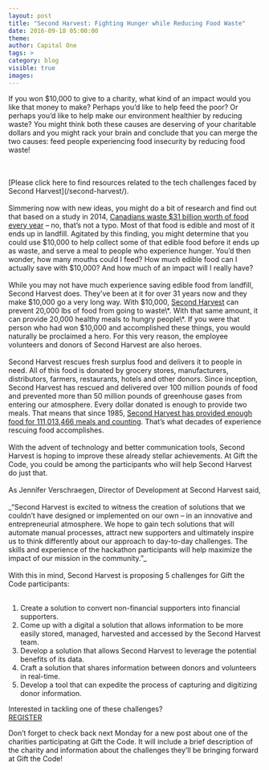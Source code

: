 ```yaml
---
layout: post
title: "Second Harvest: Fighting Hunger while Reducing Food Waste"
date: 2016-09-18 05:00:00
theme:
author: Capital One
tags: >
category: blog
visible: true
images:
---
```

If you won $10,000 to give to a charity, what kind of an impact would you like that money to make? Perhaps you’d like to help feed the poor? 
Or perhaps you’d like to help make our environment healthier by reducing waste? You might think both these causes are deserving of your charitable 
dollars and you might rack your brain and conclude that you can merge the two causes: feed people experiencing food insecurity by reducing food waste! 
<!--more-->
<br />
<br />
[Please click here to find resources related to the tech challenges faced by Second Harvest](/second-harvest/).
<br />
<br />
Simmering now with new ideas, you might do a bit of research and find out that based on a study in 2014, 
<a href="http://www.cbc.ca/news/business/food-waste-costs-canada-31b-a-year-report-says-1.2869708" target="_blank">Canadians waste $31 billion worth of food 
every year</a> – no, that’s not a typo. Most of that food is edible and most of it ends up in landfill. Agitated by this finding, you might determine 
that you could use $10,000 to help collect some of that edible food before it ends up as waste, and serve a meal to people who experience hunger. 
You’d then wonder, how many mouths could I feed? How much edible food can I actually save with $10,000? And how much of an impact will I really have? 
<br />
<br />
While you may not have much experience saving edible food from landfill, Second Harvest does.  They’ve been at it for over 31 years now and 
they make $10,000 go a very long way. With $10,000, <a href="http://www.secondharvest.ca/" target="_blank">Second Harvest</a> 
can prevent 20,000 lbs of food from going to waste\*. With that same amount, it can provide 20,000 healthy meals to hungry people\*. If you 
were that person who had won $10,000 and accomplished these things, you would naturally be proclaimed a hero. For this very reason, the employee 
volunteers and donors of Second Harvest are also heroes. 
<br />
<br />
Second Harvest rescues fresh surplus food and delivers it to people in need. All of this food is donated by grocery stores, manufacturers, 
distributors, farmers, restaurants, hotels and other donors. Since inception, Second Harvest has rescued and delivered over 100 million pounds 
of food and prevented more than 50 million pounds of greenhouse gases from entering our atmosphere. Every dollar donated is enough to provide two meals. 
That means that since 1985, <a href="http://www.secondharvest.ca/" target="_blank">Second Harvest has provided enough food for 111,013,466 meals and counting</a>. 
That’s what decades of experience rescuing food accomplishes.
<br />
<br />
With the advent of technology and better communication tools, Second Harvest is hoping to improve these already stellar achievements. At Gift the Code, 
you could be among the participants who will help Second Harvest do just that. 
<br />
<br />
As Jennifer Verschraegen, Director of Development at Second Harvest said, 
<br />
<br />
_“Second Harvest is excited to witness the creation of solutions that we couldn’t have designed or implemented on our own – in an innovative and entrepreneurial 
atmosphere. We hope to gain tech solutions that will automate manual processes, attract new supporters and ultimately inspire us to think differently about our 
approach to day-to-day challenges. The skills and experience of the hackathon participants will help maximize the impact of our mission in the community.”_
<br />
<br />
With this in mind, Second Harvest is proposing 5 challenges for Gift the Code participants: 
<br />
<br />
<ol>
<li>Create a solution to convert non-financial supporters into financial supporters.</li>
<li>Come up with a digital a solution that allows information to be more easily stored, managed, harvested and accessed by the Second Harvest team.</li>
<li>Develop a solution that allows Second Harvest to leverage the potential benefits of its data.</li>
<li>Craft a solution that shares information between donors and volunteers in real-time.</li>
<li>Develop a tool that can expedite the process of capturing and digitizing donor information.</li>
</ol>
Interested in tackling one of these challenges?  

<div class="center link"><a href="https://www.hackworks.com/giftthecode" class="register-now">REGISTER</a></div>

Don’t forget to check back next Monday for a new post about one of the charities participating at Gift the Code. It will include a brief description of the charity and information about the challenges they’ll be bringing forward at Gift the Code! 